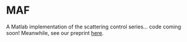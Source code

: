# MAF
A Matlab implementation of the scattering control series... code coming soon! Meanwhile, see our preprint [here](https://arxiv.org/abs/1701.01070).
